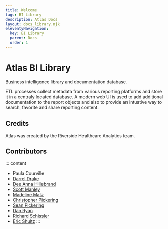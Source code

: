 ```yaml
---
title: Welcome
tags: BI Library
description: Atlas Docs
layout: docs_library.njk
eleventyNavigation:
  key: BI Library
  parent: Docs
  order: 1
---
```


# Atlas BI Library

Business intelligence library and documentation database.

ETL processes collect metadata from various reporting platforms and store it in a centraly located database. A modern web UI is used to add additional documentation to the report objects and also to provide an intuative way to search, favorite and share reporting content.


## Credits

Atlas was created by the Riverside Healthcare Analytics team.

## Contributors

::: content
* Paula Courville
* [Darrel Drake](https://www.linkedin.com/in/darrel-drake-57562529)
* [Dee Anna Hillebrand](https://github.com/DHillebrand2016)
* [Scott Manley](https://github.com/Scott-Manley)
* [Madeline Matz](mailto:mmatz@RHC.net)
* [Christopher Pickering](https://github.com/christopherpickering)
* [Sean Pickering](https://github.com/Sean-Pickering)
* [Dan Ryan](https://github.com/danryan1011)
* [Richard Schissler](https://github.com/schiss152)
* [Eric Shultz](https://github.com/eshultz)
:::
